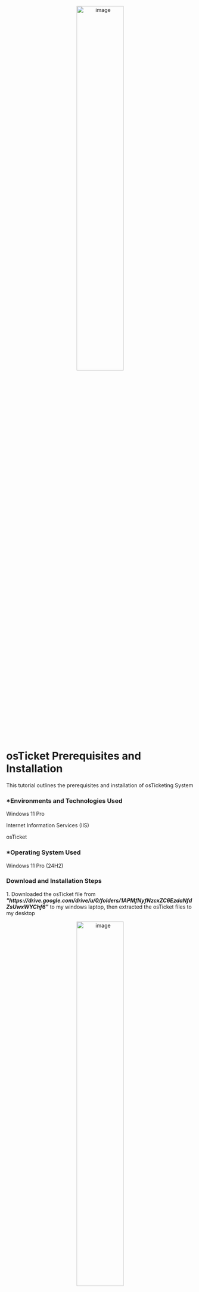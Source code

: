 <p align="center"><img src="https://i.imgur.com/RPZ9Gws.png" height="50%" width="50%" alt="image"/>
<h1>osTicket Prerequisites and Installation</h1>
<p>This tutorial outlines the prerequisites and installation of osTicketing System</p>

<h3>*Environments and Technologies Used</h3>
<p>Windows 11 Pro</p>
<p>Internet Information Services (IIS)</p>
<p>osTicket</p>

<h3>*Operating System Used</h3>
<p>Windows 11 Pro (24H2)</p>

<h3>Download and Installation Steps</h3>
<p>1. Downloaded the osTicket file from <i><b>"https://drive.google.com/drive/u/0/folders/1APMfNyfNzcxZC6EzdaNfdZsUwxWYChf6"</b> </i> to my windows laptop, then extracted the osTicket files to my desktop</p>
<p align="center"><img src="https://i.imgur.com/rszFcmo.png" height="50%" width="50%" alt="image"/>

<p>2. Install / Enable IIS in Windows WITH CGI - From the control panel, click on Turn windows features on and off. Then while on the Turn Windows on and off page, click on Internet Information Services(IIS), then expand the World Wide Web Services > Application Development Features, then select CGI.</p> 
<p align="center"><img src="https://i.imgur.com/8Xmv5D3.png" height="50%" width="50%" alt="image"/>

<p>3. From the “osTicket-Installation-Files” folder, install PHP Manager for IIS (PHPManagerForIIS_V1.5.0.msi)</p>

<p>4. From the “osTicket-Installation-Files” folder install the Rewrite Module (rewrite_amd64_en-US.msi)</p>

<p>5. Create the directory C:\PHP</p>

<p>6. From the “osTicket-Installation-Files” folder, unzip PHP 7.3.8 (php-7.3.8-nts-Win32-VC15-x86.zip) into the “C:\PHP” folder</p>

<p>7. From the “osTicket-Installation-Files” folder, install VC_redist.x86.exe.</p>

<p>8. From the “osTicket-Installation-Files” folder, install MySQL 5.5.62 (mysql-5.5.62-win32.msi). And for the setup, select Typical Setup then Launch Configuration Wizard (after install) > Standard Configuration > Username: root & Password: root.</p>

<p>9. Open IIS as an Admin and Register PHP from within IIS (PHP Manager -> C:\PHP\php-cgi.exe)</p>
<p align="center"><img src="https://i.imgur.com/t5W1j1M.png" height="50%" width="50%" alt="image"/>

<p>10. Reload IIS (Open IIS, Stop and Start the server)</p>

<p>11. Install osTicket v1.15.8 - From the “osTicket-Installation-Files” folder, unzip “osTicket-v1.15.8.zip” and copy the “upload” folder into “c:\inetpub\wwwroot”. Within “c:\inetpub\wwwroot”, Rename “upload” to “osTicket”</p>

<p>12. Reload IIS (Open IIS, Stop and Start the server), Then Go to sites > Default > osTicketOn the right, click “Browse *:80”</p>

<p>13. Note that some extensions are not enabled, Go back to IIS, sites > Default > osTicket
<p>Double-click PHP Manager</p>
<p>Click “Enable or disable an extension”</p>
<p>Enable: php_imap.dll</p>
<p>Enable: php_intl.dll</p>
<p>Enable: php_opcache.dll</p>
<p>Refresh the osTicket site in your browser, observe the changes</p>
</p>

<p>14. Rename: ost-config.php - From: C:\inetpub\wwwroot\osTicket\include\ost-sampleconfig.php > To: C:\inetpub\wwwroot\osTicket\include\ost-config.php</p>

<p>15. Assign Permissions: ost-config.php, Disable inheritance > Remove All. then add New Permissions > Everyone > All</p>

<p>16. Continue Setting up osTicket in the browser (click Continue). Name: Helpdesk. Default email (receives email from customers)</p>

<p>17. From the “osTicket-Installation-Files” folder, install HeidiSQL. Open Heidi SQL. Then Create a new session, Input username and password: root/root. Then connect to the session and Create a database called “osTicket”</p>
<p align="center"><img src="https://i.imgur.com/i6DxKzM.png" height="50%" width="50%" alt="image"/>

<p>18. Continue Setting up osTicket in the browser
<p>MySQL Database: osTicket</p>
<p>MySQL Username: root</p>
<p>MySQL Password: root</p>
<p>Click “Install Now!”</p>
</p>

<p>19. Congratulations, hopefully it is installed with no errors!
Browse to your help desk login page: <i> http://localhost/osTicket/scp/login.php </i></p>
<p align="center"><img src="https://i.imgur.com/TZ6nxco.png" height="50%" width="50%" alt="image"/>

<p>20. End Users osTicket URL: <i>http://localhost/osTicket/<i/> </p>
<p align="center"><img src="https://i.imgur.com/dGWkdFJ.png" height="50%" width="50%" alt="image"/>

<h4>N.B: - Clean up - Delete: C:\inetpub\wwwroot\osTicket\setup. Also set Permissions to “Read” only: C:\inetpub\wwwroot\osTicket\include\ost-config.php</h4>

